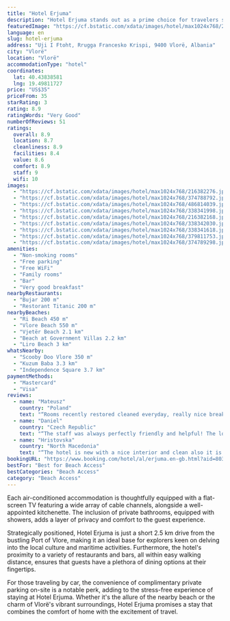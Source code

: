 ```yaml
---
title: "Hotel Erjuma"
description: "Hotel Erjuma stands out as a prime choice for travelers seeking comfort and convenience in Vlorë."
featuredImage: "https://cf.bstatic.com/xdata/images/hotel/max1024x768/216382276.jpg?k=8447d4d765ea730f6d167c910e881dcb5884a9040f10315295c030c1e8a3ed82&o=&hp=1"
language: en
slug: hotel-erjuma
address: "Uji I Ftoht, Rrugga Francesko Krispi, 9400 Vlorë, Albania"
city: "Vlorë"
location: "Vlorë"
accommodationType: "hotel"
coordinates:
  lat: 40.43838581
  lng: 19.49811727
price: "US$35"
priceFrom: 35
starRating: 3
rating: 8.9
ratingWords: "Very Good"
numberOfReviews: 51
ratings:
  overall: 8.9
  location: 8.7
  cleanliness: 8.9
  facilities: 8.4
  value: 8.6
  comfort: 8.9
  staff: 9
  wifi: 10
images:
  - "https://cf.bstatic.com/xdata/images/hotel/max1024x768/216382276.jpg?k=8447d4d765ea730f6d167c910e881dcb5884a9040f10315295c030c1e8a3ed82&o=&hp=1"
  - "https://cf.bstatic.com/xdata/images/hotel/max1024x768/374788792.jpg?k=94d855b7756b1b8dbf24824f84af161f39b264f09adf4ccf32ad41eb63c87e00&o=&hp=1"
  - "https://cf.bstatic.com/xdata/images/hotel/max1024x768/486814039.jpg?k=f7cf419a2cc440327e428fe1cbf94bb25c9e4af9862fcadf94ba827afe768867&o=&hp=1"
  - "https://cf.bstatic.com/xdata/images/hotel/max1024x768/338341998.jpg?k=23d9a9cc432aec2f73d9177adb9b842955560298769314b5c5cca537cffa7b32&o=&hp=1"
  - "https://cf.bstatic.com/xdata/images/hotel/max1024x768/216382168.jpg?k=e080e7c0487a3e43b90aa25d4166141accd5cd410b43e7bf06c91441ef93744d&o=&hp=1"
  - "https://cf.bstatic.com/xdata/images/hotel/max1024x768/338342030.jpg?k=ee7d0c23c8ab3ff7308567c9badbb594ff55eb8ebdef3fa529c509368d8a47cd&o=&hp=1"
  - "https://cf.bstatic.com/xdata/images/hotel/max1024x768/338341618.jpg?k=6041e4b9bc3b330bb6317f7bec309c3f67ba35b18a565413776de94dee93fed0&o=&hp=1"
  - "https://cf.bstatic.com/xdata/images/hotel/max1024x768/379811753.jpg?k=c91e46acf3a7b8b9f87e22c3f683d055bb07c88e73f661d9211c59d775353174&o=&hp=1"
  - "https://cf.bstatic.com/xdata/images/hotel/max1024x768/374789298.jpg?k=6032f2b18062d6d55ce2a7e007735715eaa381754f8070a9a61aecdff615b99a&o=&hp=1"
amenities:
  - "Non-smoking rooms"
  - "Free parking"
  - "Free WiFi"
  - "Family rooms"
  - "Bar"
  - "Very good breakfast"
nearbyRestaurants:
  - "Bujar 200 m"
  - "Restorant Titanic 200 m"
nearbyBeaches:
  - "Ri Beach 450 m"
  - "Vlore Beach 550 m"
  - "Vjetër Beach 2.1 km"
  - "Beach at Government Villas 2.2 km"
  - "Liro Beach 3 km"
whatsNearby:
  - "Scooby Doo Vlore 350 m"
  - "Kuzum Baba 3.3 km"
  - "Independence Square 3.7 km"
paymentMethods:
  - "Mastercard"
  - "Visa"
reviews:
  - name: "Mateusz"
    country: "Poland"
    text: "“Rooms recently restored cleaned everyday, really nice breakfast, close to the main city road with restaurants.”"
  - name: "Daniel"
    country: "Czech Republic"
    text: "“The staff was always perfectly friendly and helpful! The location is close to the beach but also calm. Everything was clean.”"
  - name: "Hristovska"
    country: "North Macedonia"
    text: "“The hotel is new with a nice interior and clean also it is close to the beach and the center, the breakfast was delicious and the staff was really nice”"
bookingURL: "https://www.booking.com/hotel/al/erjuma.en-gb.html?aid=8035640"
bestFor: "Best for Beach Access"
bestCategories: "Beach Access"
category: "Beach Access"
---
```


Each air-conditioned accommodation is thoughtfully equipped with a flat-screen TV featuring a wide array of cable channels, alongside a well-appointed kitchenette. The inclusion of private bathrooms, equipped with showers, adds a layer of privacy and comfort to the guest experience.

Strategically positioned, Hotel Erjuma is just a short 2.5 km drive from the bustling Port of Vlore, making it an ideal base for explorers keen on delving into the local culture and maritime activities. Furthermore, the hotel's proximity to a variety of restaurants and bars, all within easy walking distance, ensures that guests have a plethora of dining options at their fingertips.

For those traveling by car, the convenience of complimentary private parking on-site is a notable perk, adding to the stress-free experience of staying at Hotel Erjuma. Whether it's the allure of the nearby beach or the charm of Vlorë's vibrant surroundings, Hotel Erjuma promises a stay that combines the comfort of home with the excitement of travel.